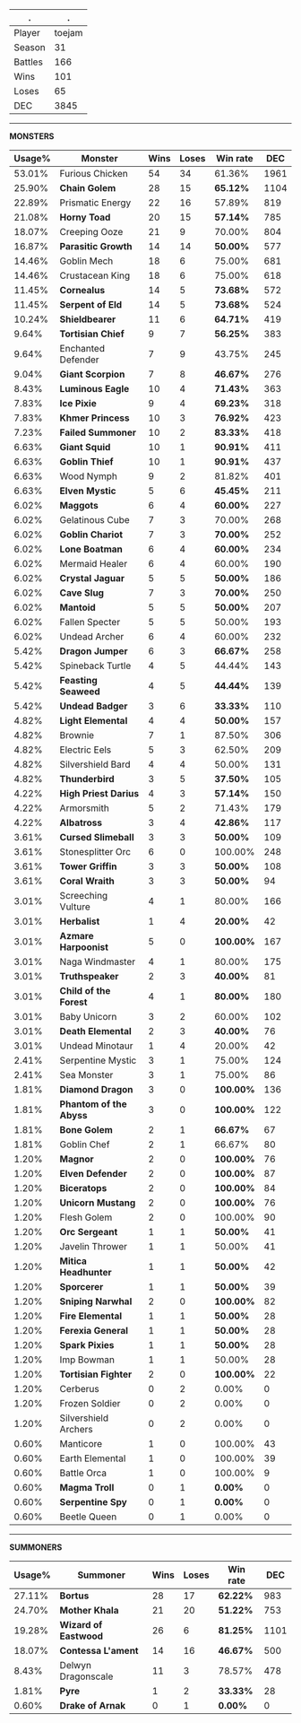 .|.
|-|-
Player|toejam
Season|31
Battles|166
Wins|101
Loses|65
DEC|3845

---
**MONSTERS**

Usage%|Monster|Wins|Loses|Win rate|DEC|
-|-|-|-|-|-|
53.01%|Furious Chicken|54|34|61.36%|1961|
25.90%|**Chain Golem**|28|15|**65.12%**|1104|
22.89%|Prismatic Energy|22|16|57.89%|819|
21.08%|**Horny Toad**|20|15|**57.14%**|785|
18.07%|Creeping Ooze|21|9|70.00%|804|
16.87%|**Parasitic Growth**|14|14|**50.00%**|577|
14.46%|Goblin Mech|18|6|75.00%|681|
14.46%|Crustacean King|18|6|75.00%|618|
11.45%|**Cornealus**|14|5|**73.68%**|572|
11.45%|**Serpent of Eld**|14|5|**73.68%**|524|
10.24%|**Shieldbearer**|11|6|**64.71%**|419|
9.64%|**Tortisian Chief**|9|7|**56.25%**|383|
9.64%|Enchanted Defender|7|9|43.75%|245|
9.04%|**Giant Scorpion**|7|8|**46.67%**|276|
8.43%|**Luminous Eagle**|10|4|**71.43%**|363|
7.83%|**Ice Pixie**|9|4|**69.23%**|318|
7.83%|**Khmer Princess**|10|3|**76.92%**|423|
7.23%|**Failed Summoner**|10|2|**83.33%**|418|
6.63%|**Giant Squid**|10|1|**90.91%**|411|
6.63%|**Goblin Thief**|10|1|**90.91%**|437|
6.63%|Wood Nymph|9|2|81.82%|401|
6.63%|**Elven Mystic**|5|6|**45.45%**|211|
6.02%|**Maggots**|6|4|**60.00%**|227|
6.02%|Gelatinous Cube|7|3|70.00%|268|
6.02%|**Goblin Chariot**|7|3|**70.00%**|252|
6.02%|**Lone Boatman**|6|4|**60.00%**|234|
6.02%|Mermaid Healer|6|4|60.00%|190|
6.02%|**Crystal Jaguar**|5|5|**50.00%**|186|
6.02%|**Cave Slug**|7|3|**70.00%**|250|
6.02%|**Mantoid**|5|5|**50.00%**|207|
6.02%|Fallen Specter|5|5|50.00%|193|
6.02%|Undead Archer|6|4|60.00%|232|
5.42%|**Dragon Jumper**|6|3|**66.67%**|258|
5.42%|Spineback Turtle|4|5|44.44%|143|
5.42%|**Feasting Seaweed**|4|5|**44.44%**|139|
5.42%|**Undead Badger**|3|6|**33.33%**|110|
4.82%|**Light Elemental**|4|4|**50.00%**|157|
4.82%|Brownie|7|1|87.50%|306|
4.82%|Electric Eels|5|3|62.50%|209|
4.82%|Silvershield Bard|4|4|50.00%|131|
4.82%|**Thunderbird**|3|5|**37.50%**|105|
4.22%|**High Priest Darius**|4|3|**57.14%**|150|
4.22%|Armorsmith|5|2|71.43%|179|
4.22%|**Albatross**|3|4|**42.86%**|117|
3.61%|**Cursed Slimeball**|3|3|**50.00%**|109|
3.61%|Stonesplitter Orc|6|0|100.00%|248|
3.61%|**Tower Griffin**|3|3|**50.00%**|108|
3.61%|**Coral Wraith**|3|3|**50.00%**|94|
3.01%|Screeching Vulture|4|1|80.00%|166|
3.01%|**Herbalist**|1|4|**20.00%**|42|
3.01%|**Azmare Harpoonist**|5|0|**100.00%**|167|
3.01%|Naga Windmaster|4|1|80.00%|175|
3.01%|**Truthspeaker**|2|3|**40.00%**|81|
3.01%|**Child of the Forest**|4|1|**80.00%**|180|
3.01%|Baby Unicorn|3|2|60.00%|102|
3.01%|**Death Elemental**|2|3|**40.00%**|76|
3.01%|Undead Minotaur|1|4|20.00%|42|
2.41%|Serpentine Mystic|3|1|75.00%|124|
2.41%|Sea Monster|3|1|75.00%|86|
1.81%|**Diamond Dragon**|3|0|**100.00%**|136|
1.81%|**Phantom of the Abyss**|3|0|**100.00%**|122|
1.81%|**Bone Golem**|2|1|**66.67%**|67|
1.81%|Goblin Chef|2|1|66.67%|80|
1.20%|**Magnor**|2|0|**100.00%**|76|
1.20%|**Elven Defender**|2|0|**100.00%**|87|
1.20%|**Biceratops**|2|0|**100.00%**|84|
1.20%|**Unicorn Mustang**|2|0|**100.00%**|76|
1.20%|Flesh Golem|2|0|100.00%|90|
1.20%|**Orc Sergeant**|1|1|**50.00%**|41|
1.20%|Javelin Thrower|1|1|50.00%|41|
1.20%|**Mitica Headhunter**|1|1|**50.00%**|42|
1.20%|**Sporcerer**|1|1|**50.00%**|39|
1.20%|**Sniping Narwhal**|2|0|**100.00%**|82|
1.20%|**Fire Elemental**|1|1|**50.00%**|28|
1.20%|**Ferexia General**|1|1|**50.00%**|28|
1.20%|**Spark Pixies**|1|1|**50.00%**|28|
1.20%|Imp Bowman|1|1|50.00%|28|
1.20%|**Tortisian Fighter**|2|0|**100.00%**|22|
1.20%|Cerberus|0|2|0.00%|0|
1.20%|Frozen Soldier|0|2|0.00%|0|
1.20%|Silvershield Archers|0|2|0.00%|0|
0.60%|Manticore|1|0|100.00%|43|
0.60%|Earth Elemental|1|0|100.00%|39|
0.60%|Battle Orca|1|0|100.00%|9|
0.60%|**Magma Troll**|0|1|**0.00%**|0|
0.60%|**Serpentine Spy**|0|1|**0.00%**|0|
0.60%|Beetle Queen|0|1|0.00%|0|

---
**SUMMONERS**

Usage%|Summoner|Wins|Loses|Win rate|DEC|
-|-|-|-|-|-|
27.11%|**Bortus**|28|17|**62.22%**|983|
24.70%|**Mother Khala**|21|20|**51.22%**|753|
19.28%|**Wizard of Eastwood**|26|6|**81.25%**|1101|
18.07%|**Contessa L'ament**|14|16|**46.67%**|500|
8.43%|Delwyn Dragonscale|11|3|78.57%|478|
1.81%|**Pyre**|1|2|**33.33%**|28|
0.60%|**Drake of Arnak**|0|1|**0.00%**|0|

